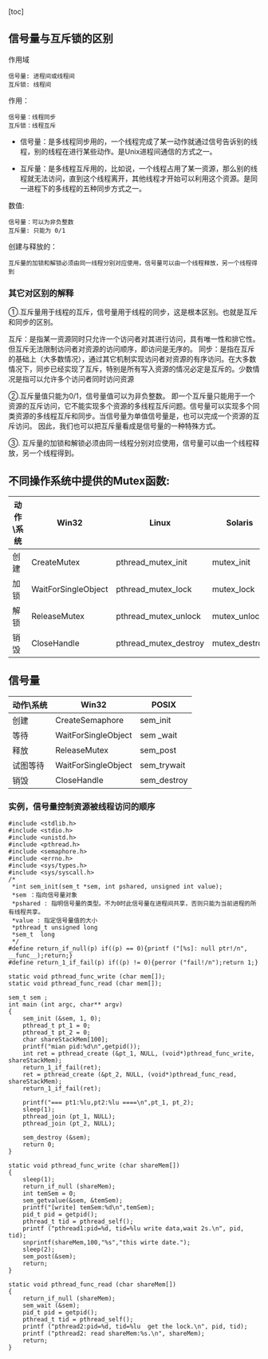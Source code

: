 

[toc]



## 信号量与互斥锁的区别
作用域

    信号量: 进程间或线程间
    互斥锁: 线程间
作用：

    信号量：线程同步
    互斥锁：线程互斥
 + 信号量：是多线程同步用的，一个线程完成了某一动作就通过信号告诉别的线程，别的线程在进行某些动作。是Unix进程间通信的方式之一。

 + 互斥量：是多线程互斥用的，比如说，一个线程占用了某一资源，那么别的线程就无法访问，直到这个线程离开，其他线程才开始可以利用这个资源。是同一进程下的多线程的五种同步方式之一。

数值:

    信号量：可以为非负整数
    互斥量: 只能为 0/1
创建与释放的：

    互斥量的加锁和解锁必须由同一线程分别对应使用，信号量可以由一个线程释放，另一个线程得到
### 其它对区别的解释
 ①.互斥量用于线程的互斥，信号量用于线程的同步，这是根本区别。也就是互斥和同步的区别。

互斥：是指某一资源同时只允许一个访问者对其进行访问，具有唯一性和排它性。但互斥无法限制访问者对资源的访问顺序，即访问是无序的。
同步：是指在互斥的基础上（大多数情况），通过其它机制实现访问者对资源的有序访问。在大多数情况下，同步已经实现了互斥，特别是所有写入资源的情况必定是互斥的。少数情况是指可以允许多个访问者同时访问资源

  ②.互斥量值只能为0/1，信号量值可以为非负整数。
即一个互斥量只能用于一个资源的互斥访问，它不能实现多个资源的多线程互斥问题。信号量可以实现多个同类资源的多线程互斥和同步。当信号量为单值信号量是，也可以完成一个资源的互斥访问。 因此，我们也可以把互斥量看成是信号量的一种特殊方式。

  ③. 互斥量的加锁和解锁必须由同一线程分别对应使用，信号量可以由一个线程释放，另一个线程得到。

## 不同操作系统中提供的Mutex函数:
动作\系统 | Win32 | Linux | Solaris
------|-------|-------|--------
创建 | CreateMutex | pthread_mutex_init | mutex_init
加锁 | WaitForSingleObject | pthread_mutex_lock | mutex_lock
解锁 | ReleaseMutex | pthread_mutex_unlock | mutex_unlock
销毁 | CloseHandle | pthread_mutex_destroy | mutex_destroy

## 信号量

动作\系统 | Win32 | POSIX 
------|-------|-------
创建 | CreateSemaphore | sem_init 
等待 | WaitForSingleObject | sem _wait 
释放 | ReleaseMutex | sem_post 
试图等待 | WaitForSingleObject | sem_trywait 
销毁 | CloseHandle | sem_destroy


### 实例，信号量控制资源被线程访问的顺序

```
#include <stdlib.h>
#include <stdio.h>
#include <unistd.h>
#include <pthread.h>
#include <semaphore.h>
#include <errno.h>
#include <sys/types.h>
#include <sys/syscall.h>
/*     
 *int sem_init(sem_t *sem, int pshared, unsigned int value);
 *sem ：指向信号量对象
 *pshared : 指明信号量的类型。不为0时此信号量在进程间共享，否则只能为当前进程的所有线程共享。
 *value : 指定信号量值的大小
 *pthread_t unsigned long
 *sem_t  long
 */
#define return_if_null(p) if((p) == 0){printf ("[%s]: null ptr!/n", __func__);return;}
#define return_1_if_fail(p) if((p) != 0){perror ("fail!/n");return 1;}

static void pthread_func_write (char mem[]);
static void pthread_func_read (char mem[]);

sem_t sem ;
int main (int argc, char** argv)
{
    sem_init (&sem, 1, 0);
    pthread_t pt_1 = 0;
    pthread_t pt_2 = 0;
    char shareStackMem[100];
    printf("mian pid:%d\n",getpid());
    int ret = pthread_create (&pt_1, NULL, (void*)pthread_func_write, shareStackMem);
    return_1_if_fail(ret);
    ret = pthread_create (&pt_2, NULL, (void*)pthread_func_read, shareStackMem);
    return_1_if_fail(ret);

    printf("=== pt1:%lu,pt2:%lu ====\n",pt_1, pt_2);
    sleep(1);
    pthread_join (pt_1, NULL);
    pthread_join (pt_2, NULL);

    sem_destroy (&sem);
    return 0;
}

static void pthread_func_write (char shareMem[])
{
    sleep(1);
    return_if_null (shareMem);
    int temSem = 0;
    sem_getvalue(&sem, &temSem);
    printf("[write] temSem:%d\n",temSem);
    pid_t pid = getpid();
    pthread_t tid = pthread_self();
    printf ("pthread1:pid=%d, tid=%lu write data,wait 2s.\n", pid, tid);
    snprintf(shareMem,100,"%s","this wirte date.");
    sleep(2);
    sem_post(&sem);
    return;
}

static void pthread_func_read (char shareMem[])
{
    return_if_null (shareMem);
    sem_wait (&sem);
    pid_t pid = getpid();
    pthread_t tid = pthread_self();
    printf ("pthread2:pid=%d, tid=%lu  get the lock.\n", pid, tid);
    printf ("pthread2: read shareMem:%s.\n", shareMem);
    return;
}


```

